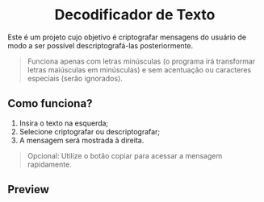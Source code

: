 <h1 align="center">Decodificador de Texto</h1>
Este é um projeto cujo objetivo é criptografar mensagens do usuário de modo a ser possível descriptografá-las posteriormente.


> Funciona apenas com letras minúsculas (o programa irá transformar letras maiúsculas em minúsculas) e sem acentuação ou caracteres especiais (serão ignorados).

## Como funciona?
1. Insira o texto na esquerda;
2. Selecione criptografar ou descriptografar;
3. A mensagem será mostrada à direita.
> Opcional: Utilize o botão copiar para acessar a mensagem rapidamente.

## Preview
